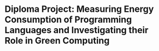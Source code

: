 # Diploma Project: Measuring Energy Consumption of Programming Languages and Investigating their Role in Green Computing
